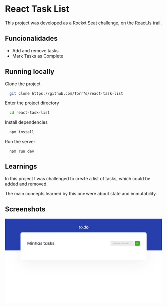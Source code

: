# React Task List

This project was developed as a Rocket Seat challenge, on the ReactJs trail.

## Funcionalidades

- Add and remove tasks
- Mark Tasks as Complete

## Running locally

Clone the project 

```bash
  git clone https://github.com/Torr7s/react-task-list
```

Enter the project directory

```bash
  cd react-task-list
```

Install dependencies

```bash
  npm install
```

Run the server

```bash
  npm run dev
```

## Learnings

In this project I was challenged to create a list of tasks, which could be added and removed.

The main concepts learned by this one were about state and immutability. 

## Screenshots

![Todo List](./assets/todo.png)


